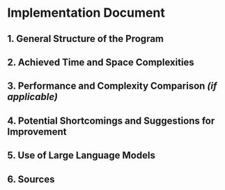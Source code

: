 # Implementation Document

## 1. General Structure of the Program

## 2. Achieved Time and Space Complexities

## 3. Performance and Complexity Comparison *(if applicable)*

## 4. Potential Shortcomings and Suggestions for Improvement

## 5. Use of Large Language Models

## 6. Sources
